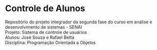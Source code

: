 # Controle de Alunos
Repositório do projeto integrador da segunda fase do curso em análise e desenvolvimento de sistemas - SENAI  
Projeto: Sistema de controle de usuários  
Alunos: José Souza e Rafael Betta  
Disciplina: Programação Orientada a Objetos
